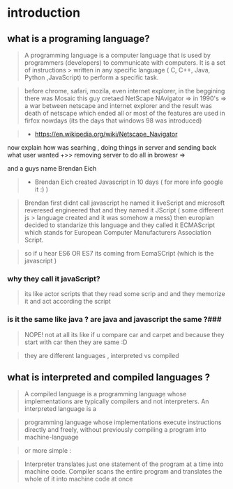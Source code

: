 # introduction #

## what is a programing language? ##


> A programming language is a computer language that is used by programmers (developers) to communicate with computers. It is a set of instructions >  written in any specific language ( C, C++, Java, Python ,JavaScript) to perform a specific task.

> before chrome, safari, mozila, even internet explorer, in the beggining there was Mosaic 
> this guy cretaed NetScape NAvigator => in 1990's    => a war between netscape and internet explorer and the result was death of netscape 
> which ended all or most of the features are used in firfox nowdays  (its the days that windows 98 was introduced)

> - https://en.wikipedia.org/wiki/Netscape_Navigator


now explain how was searhing , doing things in server and sending back what user wanted  +>> removing server to do all in browesr => 

and a guys name Brendan Eich

> - Brendan Eich created Javascript in 10 days  ( for more info google it :) )




> Brendan first didnt call javascript he named it liveScript and microsoft reveresed engineered that and they named it JScript ( some different js > language created and it was somehow  a mess) then europian decided to standarize this language and they called it ECMAScript
> which stands for European Computer Manufacturers Association Script.


> so if u hear ES6 OR ES7 its coming from EcmaSCript (which is the  javascript )

### why they call it javaScript? ### 

> its like actor scripts that they read some scrip and and they memorize it and act  according the script 

###  is it the same like java ?  are java and javascript the same ?###


> NOPE! not at all its like if u compare car and carpet and because they start with car then they are same :D




> they are different languages , interpreted vs compiled

## what is interpreted and compiled languages ? ##

> A compiled language is a programming language whose implementations are typically compilers and not interpreters. An interpreted language is a

> programming language whose implementations execute instructions directly and freely, without previously compiling a program into machine-language


> or more simple : 

> Interpreter translates just one statement of the program at a time into machine code. Compiler scans the entire program and translates the whole
> of it into machine code at once 
